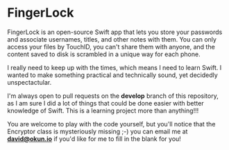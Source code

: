 # FingerLock

FingerLock is an open-source Swift app that lets you store your passwords and associate usernames, titles, and other notes with them. You can only access your files by TouchID, you can't share them with anyone, and the content saved to disk is scrambled in a unique way for each phone.

I really need to keep up with the times, which means I need to learn Swift. I wanted to make something practical and technically sound, yet decidedly unspectactular.

I'm always open to pull requests on the **develop** branch of this repository, as I am sure I did a lot of things that could be done easier with better knowledge of Swift. This is a learning project more than anything!!!

You are welcome to play with the code yourself, but you'll notice that the Encryptor class is mysteriously missing ;-) you can email me at **david@okun.io** if you'd like for me to fill in the blank for you!